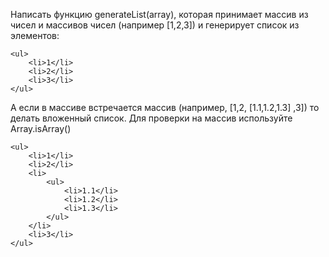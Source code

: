 Написать функцию generateList(array), которая принимает массив из чисел и массивов чисел (например [1,2,3]) и генерирует список из элементов:


    
    <ul>
        <li>1</li>
        <li>2</li>
        <li>3</li>
    </ul>


А если в массиве встречается массив (например, [1,2, [1.1,1.2,1.3] ,3]) то делать вложенный список. Для проверки на массив используйте Array.isArray()



    <ul>
        <li>1</li>
        <li>2</li>
        <li>
            <ul>
                <li>1.1</li>
                <li>1.2</li>
                <li>1.3</li>
            </ul>
        </li>
        <li>3</li>
    </ul>
